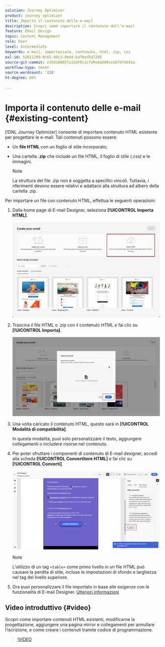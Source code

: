 ```yaml
---
solution: Journey Optimizer
product: journey optimizer
title: Importa il contenuto delle e-mail
description: Scopri come importare il contenuto dell’e-mail
feature: Email Design
topic: Content Management
role: User
level: Intermediate
keywords: e-mail, importazione, contenuto, html, zip, css
exl-id: 52011299-0c65-49c3-9edd-ba7bed5d7205
source-git-commit: e35d18002fa32df8c1cfd9e0a609ce167df4641a
workflow-type: tm+mt
source-wordcount: '228'
ht-degree: 66%

---
```


# Importa il contenuto delle e-mail {#existing-content}

[!DNL Journey Optimizer] consente di importare contenuto HTML esistente per progettare le e-mail. Tali contenuti possono essere:

* Un **file HTML** con un foglio di stile incorporato;
* Una cartella **.zip** che include un file HTML, il foglio di stile (.css) e le immagini.

  >[!NOTE]
  >
  >La struttura del file .zip non è soggetta a specifici vincoli. Tuttavia, i riferimenti devono essere relativi e adattarsi alla struttura ad albero della cartella .zip.

Per importare un file con contenuto HTML, effettua le seguenti operazioni:

1. Dalla home page di E-mail Designer, seleziona **[!UICONTROL Importa HTML]**.

   ![](assets/import-html_2.png)

1. Trascina il file HTML o .zip con il contenuto HTML e fai clic su **[!UICONTROL Importa]**.

   ![](assets/html-imported_2.png)

1. Una volta caricato il contenuto HTML, questo sarà in **[!UICONTROL Modalità di compatibilità]**.

   In questa modalità, puoi solo personalizzare il testo, aggiungere collegamenti o includere risorse nel contenuto.

1. Per poter sfruttare i componenti di contenuto di E-mail designer, accedi alla scheda **[!UICONTROL Convertitore HTML]** e fai clic su **[!UICONTROL Converti]**.

   ![](assets/html-imported.png)

   >[!NOTE]
   >
   > L’utilizzo di un tag `<table>` come primo livello in un file HTML può causare la perdita di stile, incluse le impostazioni di sfondo e larghezza nel tag del livello superiore.

1. Ora puoi personalizzare il file importato in base alle esigenze con le funzionalità di E-mail Designer. [Ulteriori informazioni](content-from-scratch.md)

## Video introduttivo {#video}

Scopri come importare contenuti HTML esistenti, modificarne la progettazione, aggiungere una pagina mirror e collegamenti per annullare l’iscrizione, e come creare i contenuti tramite codice di programmazione.

>[!VIDEO](https://video.tv.adobe.com/v/334102?quality=12)
